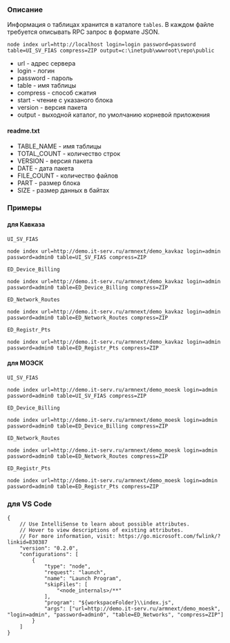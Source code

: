 ### Описание

Информация о таблицах хранится в каталоге ``tables``. В каждом файле требуется описывать RPC запрос в формате JSON.  

```
node index url=http://localhost login=login password=password table=UI_SV_FIAS compress=ZIP output=c:\inetpub\wwwroot\repo\public
```

* url - адрес сервера
* login - логин
* password - пароль
* table - имя таблицы
* compress - способ сжатия
* start - чтение с указаного блока
* version - версия пакета
* output - выходной каталог, по умолчанию корневой приложения

#### readme.txt

* TABLE_NAME - имя таблицы
* TOTAL_COUNT - количество строк
* VERSION - версия пакета
* DATE - дата пакета
* FILE_COUNT - количество файлов
* PART - размер блока
* SIZE - размер данных в байтах

### Примеры 

#### для Кавказа

``UI_SV_FIAS``
```
node index url=http://demo.it-serv.ru/armnext/demo_kavkaz login=admin password=admin0 table=UI_SV_FIAS compress=ZIP
```

``ED_Device_Billing``
```
node index url=http://demo.it-serv.ru/armnext/demo_kavkaz login=admin password=admin0 table=ED_Device_Billing compress=ZIP
```

``ED_Network_Routes``
```
node index url=http://demo.it-serv.ru/armnext/demo_kavkaz login=admin password=admin0 table=ED_Network_Routes compress=ZIP
```

``ED_Registr_Pts``
```
node index url=http://demo.it-serv.ru/armnext/demo_kavkaz login=admin password=admin0 table=ED_Registr_Pts compress=ZIP
```

#### для МОЭСК

``UI_SV_FIAS``
```
node index url=http://demo.it-serv.ru/armnext/demo_moesk login=admin password=admin0 table=UI_SV_FIAS compress=ZIP
```

``ED_Device_Billing``
```
node index url=http://demo.it-serv.ru/armnext/demo_moesk login=admin password=admin0 table=ED_Device_Billing compress=ZIP
```

``ED_Network_Routes``
```
node index url=http://demo.it-serv.ru/armnext/demo_moesk login=admin password=admin0 table=ED_Network_Routes compress=ZIP
```

``ED_Registr_Pts``
```
node index url=http://demo.it-serv.ru/armnext/demo_moesk login=admin password=admin0 table=ED_Registr_Pts compress=ZIP
```

### для VS Code

```
{
    // Use IntelliSense to learn about possible attributes.
    // Hover to view descriptions of existing attributes.
    // For more information, visit: https://go.microsoft.com/fwlink/?linkid=830387
    "version": "0.2.0",
    "configurations": [
        {
            "type": "node",
            "request": "launch",
            "name": "Launch Program",
            "skipFiles": [
                "<node_internals>/**"
            ],
            "program": "${workspaceFolder}\\index.js",
            "args": ["url=http://demo.it-serv.ru/armnext/demo_moesk", "login=admin", "password=admin0", "table=ED_Networks", "compress=ZIP"]
        }
    ]
}
```